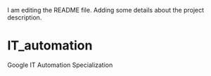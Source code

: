 I am editing the README file. Adding some details about the 
project description.

# IT_automation
Google IT Automation Specialization
